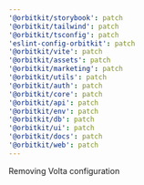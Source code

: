 ```yaml
---
'@orbitkit/storybook': patch
'@orbitkit/tailwind': patch
'@orbitkit/tsconfig': patch
'eslint-config-orbitkit': patch
'@orbitkit/vite': patch
'@orbitkit/assets': patch
'@orbitkit/marketing': patch
'@orbitkit/utils': patch
'@orbitkit/auth': patch
'@orbitkit/core': patch
'@orbitkit/api': patch
'@orbitkit/env': patch
'@orbitkit/db': patch
'@orbitkit/ui': patch
'@orbitkit/docs': patch
'@orbitkit/web': patch
---
```


Removing Volta configuration
